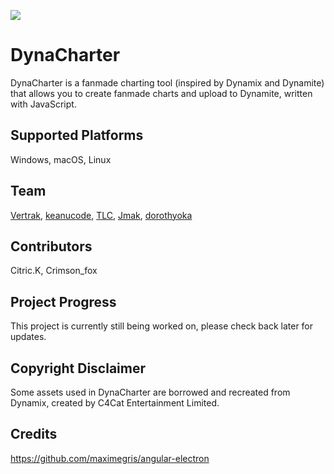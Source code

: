 ![](https://cdn.discordapp.com/attachments/837270808257626135/847405086853955614/DynaCharter_Banner.png)

# DynaCharter

DynaCharter is a fanmade charting tool (inspired by Dynamix and Dynamite) that allows you to create fanmade charts and upload to Dynamite, written with JavaScript.

## Supported Platforms

Windows, macOS, Linux

## Team

[Vertrak](https://github.com/Vertrak), [keanucode](https://github.com/keanuplayz), [TLC](https://github.com/TLChicken), [Jmak](https://github.com/jmakxd), [dorothyoka](https://github.com/dististik)

## Contributors

Citric.K, Crimson_fox

## Project Progress

This project is currently still being worked on, please check back later for updates.

## Copyright Disclaimer

Some assets used in DynaCharter are borrowed and recreated from Dynamix, created by C4Cat Entertainment Limited.

## Credits

https://github.com/maximegris/angular-electron
